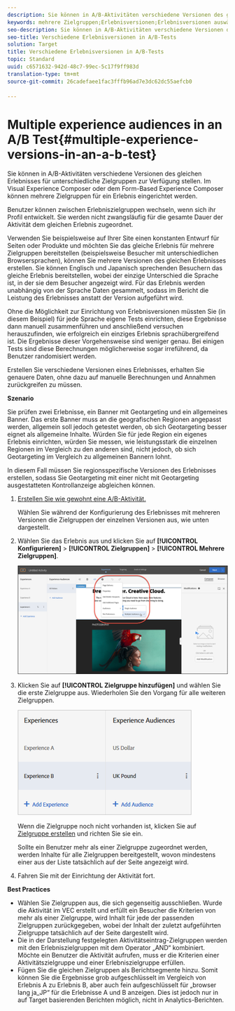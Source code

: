 ```yaml
---
description: Sie können in A/B-Aktivitäten verschiedene Versionen des gleichen Erlebnisses für unterschiedliche Zielgruppen zur Verfügung stellen. Im Visual Experience Composer oder dem Form-Based Experience Composer können mehrere Zielgruppen für ein Erlebnis eingerichtet werden.
keywords: mehrere Zielgruppen;Erlebnisversionen;Erlebnisversionen auswählen
seo-description: Sie können in A/B-Aktivitäten verschiedene Versionen des gleichen Erlebnisses für unterschiedliche Zielgruppen zur Verfügung stellen. Im Visual Experience Composer oder dem Form-Based Experience Composer können mehrere Zielgruppen für ein Erlebnis eingerichtet werden.
seo-title: Verschiedene Erlebnisversionen in A/B-Tests
solution: Target
title: Verschiedene Erlebnisversionen in A/B-Tests
topic: Standard
uuid: c6571632-942d-48c7-99ec-5c17f9ff983d
translation-type: tm+mt
source-git-commit: 26cadefaee1fac3fffb96ad7e3dc62dc55aefcb0

---
```



# Multiple experience audiences in an A/B Test{#multiple-experience-versions-in-an-a-b-test}

Sie können in A/B-Aktivitäten verschiedene Versionen des gleichen Erlebnisses für unterschiedliche Zielgruppen zur Verfügung stellen. Im Visual Experience Composer oder dem Form-Based Experience Composer können mehrere Zielgruppen für ein Erlebnis eingerichtet werden.

Benutzer können zwischen Erlebniszielgruppen wechseln, wenn sich ihr Profil entwickelt. Sie werden nicht zwangsläufig für die gesamte Dauer der Aktivität dem gleichen Erlebnis zugeordnet.

Verwenden Sie beispielsweise auf Ihrer Site einen konstanten Entwurf für Seiten oder Produkte und möchten Sie das gleiche Erlebnis für mehrere Zielgruppen bereitstellen (beispielsweise Besucher mit unterschiedlichen Browsersprachen), können Sie mehrere Versionen des gleichen Erlebnisses erstellen. Sie können Englisch und Japanisch sprechenden Besuchern das gleiche Erlebnis bereitstellen, wobei der einzige Unterschied die Sprache ist, in der sie dem Besucher angezeigt wird. Für das Erlebnis werden unabhängig von der Sprache Daten gesammelt, sodass im Bericht die Leistung des Erlebnisses anstatt der Version aufgeführt wird.

Ohne die Möglichkeit zur Einrichtung von Erlebnisversionen müssten Sie (in diesem Beispiel) für jede Sprache eigene Tests einrichten, diese Ergebnisse dann manuell zusammenführen und anschließend versuchen herauszufinden, wie erfolgreich ein einziges Erlebnis sprachübergreifend ist. Die Ergebnisse dieser Vorgehensweise sind weniger genau. Bei einigen Tests sind diese Berechnungen möglicherweise sogar irreführend, da Benutzer randomisiert werden.

Erstellen Sie verschiedene Versionen eines Erlebnisses, erhalten Sie genauere Daten, ohne dazu auf manuelle Berechnungen und Annahmen zurückgreifen zu müssen.

**Szenario**

Sie prüfen zwei Erlebnisse, ein Banner mit Geotargeting und ein allgemeines Banner. Das erste Banner muss an die geografischen Regionen angepasst werden, allgemein soll jedoch getestet werden, ob sich Geotargeting besser eignet als allgemeine Inhalte. Würden Sie für jede Region ein eigenes Erlebnis einrichten, würden Sie messen, wie leistungsstark die einzelnen Regionen im Vergleich zu den anderen sind, nicht jedoch, ob sich Geotargeting im Vergleich zu allgemeinen Bannern lohnt.

In diesem Fall müssen Sie regionsspezifische Versionen des Erlebnisses erstellen, sodass Sie Geotargeting mit einer nicht mit Geotargeting ausgestatteten Kontrollanzeige abgleichen können.

1. [Erstellen Sie wie gewohnt eine A/B-Aktivität.](../../../c-activities/t-test-ab/t-test-create-ab/test-create-ab.md#task_68C8079BF9FF4625A3BD6680D554BB72)

   Wählen Sie während der Konfigurierung des Erlebnisses mit mehreren Versionen die Zielgruppen der einzelnen Versionen aus, wie unten dargestellt.

1. Wählen Sie das Erlebnis aus und klicken Sie auf **[!UICONTROL Konfigurieren]** &gt; **[!UICONTROL Zielgruppen]** &gt; **[!UICONTROL Mehrere Zielgruppen]**.

   ![Option "Mehrere Zielgruppen «](/help/c-activities/t-test-ab/t-test-create-ab/assets/multiple-audiences-new.png)

1. Klicken Sie auf **[!UICONTROL Zielgruppe hinzufügen]** und wählen Sie die erste Zielgruppe aus. Wiederholen Sie den Vorgang für alle weiteren Zielgruppen.

   ![](assets/exp-versions.png)

   Wenn die Zielgruppe noch nicht vorhanden ist, klicken Sie auf [Zielgruppe erstellen](../../../c-target/c-audiences/create-audience.md#task_E18BD77A9A8F4ED0AC50569F94556558) und richten Sie sie ein.

   Sollte ein Benutzer mehr als einer Zielgruppe zugeordnet werden, werden Inhalte für alle Zielgruppen bereitgestellt, wovon mindestens einer aus der Liste tatsächlich auf der Seite angezeigt wird.

1. Fahren Sie mit der Einrichtung der Aktivität fort.

**Best Practices**

* Wählen Sie Zielgruppen aus, die sich gegenseitig ausschließen. Wurde die Aktivität im VEC erstellt und erfüllt ein Besucher die Kriterien von mehr als einer Zielgruppe, wird Inhalt für jede der passenden Zielgruppen zurückgegeben, wobei der Inhalt der zuletzt aufgeführten Zielgruppe tatsächlich auf der Seite dargestellt wird.
* Die in der Darstellung festgelegten Aktivitätseintrag-Zielgruppen werden mit den Erlebniszielgruppen mit dem Operator „AND“ kombiniert. Möchte ein Benutzer die Aktivität aufrufen, muss er die Kriterien einer Aktivitätszielgruppe und einer Erlebniszielgruppe erfüllen.
* Fügen Sie die gleichen Zielgruppen als Berichtsegmente hinzu. Somit können Sie die Ergebnisse grob aufgeschlüsselt im Vergleich von Erlebnis A zu Erlebnis B, aber auch fein aufgeschlüsselt für „browser lang ja_JP“ für die Erlebnisse A und B anzeigen. Dies ist jedoch nur in auf Target basierenden Berichten möglich, nicht in Analytics-Berichten.

